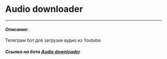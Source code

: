 # Audio downloader
---

#### *Описание*:
Телеграм бот для загрузки аудио из Youtube


#### *Ссылка на бота [Audio downloader](https://t.me/P@PY_Audio_Downloader_bot)*